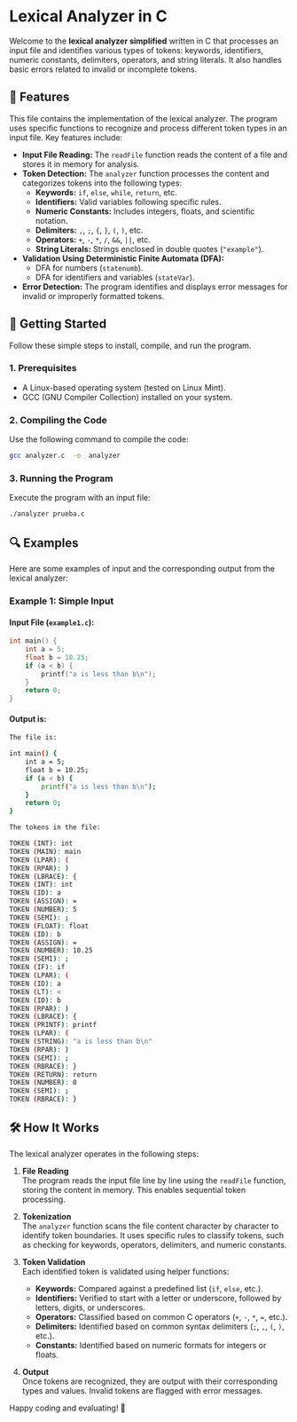 
# Lexical Analyzer in C

Welcome to the **lexical analyzer simplified** written in C that processes an input file and identifies various types of tokens: keywords, identifiers, numeric constants, delimiters, operators, and string literals. It also handles basic errors related to invalid or incomplete tokens.

## 👾 Features
This file contains the implementation of the lexical analyzer. The program uses specific functions to recognize and process different token types in an input file. Key features include:

- **Input File Reading:** The `readFile` function reads the content of a file and stores it in memory for analysis.
- **Token Detection:** The `analyzer` function processes the content and categorizes tokens into the following types:
  - **Keywords:** `if`, `else`, `while`, `return`, etc.
  - **Identifiers:** Valid variables following specific rules.
  - **Numeric Constants:** Includes integers, floats, and scientific notation.
  - **Delimiters:** `,`, `;`, `{`, `}`, `(`, `)`, etc.
  - **Operators:** `+`, `-`, `*`, `/`, `&&`, `||`, etc.
  - **String Literals:** Strings enclosed in double quotes (`"example"`).
- **Validation Using Deterministic Finite Automata (DFA):**
  - DFA for numbers (`statenumb`).
  - DFA for identifiers and variables (`stateVar`).
- **Error Detection:** The program identifies and displays error messages for invalid or improperly formatted tokens.

## 🚀 Getting Started

Follow these simple steps to install, compile, and run the program.

### 1. Prerequisites

- A Linux-based operating system (tested on Linux Mint).
- GCC (GNU Compiler Collection) installed on your system.


### 2. Compiling the Code

Use the following command to compile the code:

```bash
gcc analyzer.c  -o  analyzer
```

### 3. Running the Program

Execute the program with an input file:

```bash
./analyzer prueba.c
```

## 🔍 Examples

Here are some examples of input and the corresponding output from the lexical analyzer:

### Example 1: Simple Input
#### Input File (`example1.c`):
```c
int main() {
    int a = 5;
    float b = 10.25;
    if (a < b) {
        printf("a is less than b\n");
    }
    return 0;
}
```
#### Output is:

```bash
The file is: 

int main() {
    int a = 5;
    float b = 10.25;
    if (a < b) {
        printf("a is less than b\n");
    }
    return 0;
}

The tokens in the file: 

TOKEN (INT): int
TOKEN (MAIN): main
TOKEN (LPAR): (
TOKEN (RPAR): )
TOKEN (LBRACE): {
TOKEN (INT): int
TOKEN (ID): a
TOKEN (ASSIGN): =
TOKEN (NUMBER): 5
TOKEN (SEMI): ;
TOKEN (FLOAT): float
TOKEN (ID): b
TOKEN (ASSIGN): =
TOKEN (NUMBER): 10.25
TOKEN (SEMI): ;
TOKEN (IF): if
TOKEN (LPAR): (
TOKEN (ID): a
TOKEN (LT): <
TOKEN (ID): b
TOKEN (RPAR): )
TOKEN (LBRACE): {
TOKEN (PRINTF): printf
TOKEN (LPAR): (
TOKEN (STRING): "a is less than b\n" 
TOKEN (RPAR): )
TOKEN (SEMI): ;
TOKEN (RBRACE): }
TOKEN (RETURN): return
TOKEN (NUMBER): 0
TOKEN (SEMI): ;
TOKEN (RBRACE): }
```
## 🛠️ How It Works  

The lexical analyzer operates in the following steps:  

1. **File Reading**  
   The program reads the input file line by line using the `readFile` function, storing the content in memory. This enables sequential token processing.  

2. **Tokenization**  
   The `analyzer` function scans the file content character by character to identify token boundaries. It uses specific rules to classify tokens, such as checking for keywords, operators, delimiters, and numeric constants.  

3. **Token Validation**  
   Each identified token is validated using helper functions:
   - **Keywords:** Compared against a predefined list (`if`, `else`, etc.).  
   - **Identifiers:** Verified to start with a letter or underscore, followed by letters, digits, or underscores.
   - **Operators:** Classified based on common C operators (`+`, `-`, `*`, `=`, etc.).
   - **Delimiters:** Identified based on common syntax delimiters (`;`, `,`, `(`, `)`, etc.).
   - **Constants:** Identified based on numeric formats for integers or floats.

4. **Output**  
   Once tokens are recognized, they are output with their corresponding types and values. Invalid tokens are flagged with error messages.

Happy coding and evaluating! 🎉
